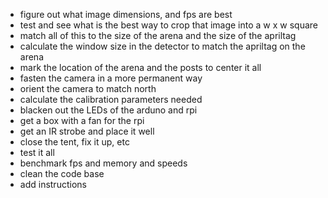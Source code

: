 - figure out what image dimensions, and fps are best
- test and see what is the best way to crop that image into a w x w square
- match all of this to the size of the arena and the size of the apriltag
- calculate the window size in the detector to match the apriltag on the arena
- mark the location of the arena and the posts to center it all
- fasten the camera in a more permanent way
- orient the camera to match north
- calculate the calibration parameters needed
- blacken out the LEDs of the arduno and rpi
- get a box with a fan for the rpi
- get an IR strobe and place it well
- close the tent, fix it up, etc
- test it all
- benchmark fps and memory and speeds
- clean the code base
- add instructions
